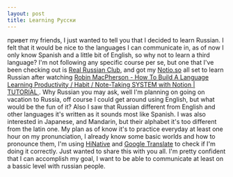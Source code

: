 ```yaml
---
layout: post
title: Learning Русски
---
```



привет my friends, I just wanted to tell you that I decided to learn Russian. I felt that it would be nice to the languages I can communicate in, as of now I only know Spanish and a little bit of English, so why not to learn a third language?
I'm not following any specific course per se, but one that I've been checking out is [Real Russian Club](https://www.youtube.com/channel/UCyJznKYS9kkP7RWWq3YAbFw), and got my [Notio.so](https://notion.so) all set to learn Russian after watching [Robin MacPherson - How To Build A Language Learning Productivity / Habit / Note-Taking SYSTEM with Notion | TUTORIAL
](https://www.youtube.com/watch?v=Ec5tLVeZrFM).
Why Russian you may ask, well I'm planning on going on vacation to Russia, off course I could get around using English, but what would be the fun of it?
Also I saw that Russian different from English and other languages it's written as it sounds most like Spanish. I was also interested in Japanese, and Mandarin, but their alphabet it's too different from the latin one.
My plan as of know it's to practice everyday at least one hour on my pronunciation, I already know some basic worlds and how to pronounce them, I'm using [HiNative](https://hinative.com) and [Google Translate](https://translate.google.com) to check if I'm doing it correctly.
Just wanted to share this with you all. I'm pretty confident that I can accomplish my goal, I want to be able to communicate at least on a bassic level with russian people.
